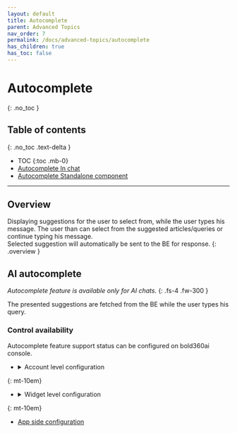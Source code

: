```yaml
---
layout: default
title: Autocomplete
parent: Advanced Topics
nav_order: 7
permalink: /docs/advanced-topics/autocomplete
has_children: true
has_toc: false
---
```


# Autocomplete
{: .no_toc }

## Table of contents
{: .no_toc .text-delta }

- TOC
{:toc .mb-0}
- [Autocomplete In chat](./in-chat)
- [Autocomplete Standalone component](./standalone) 

---

## Overview
Displaying suggestions for the user to select from, while the user types his message. The user than can select from the suggested articles/queries or continue typing his message.   
Selected suggestion will automatically be sent to the BE for response.
{: .overview }


## AI autocomplete
_Autocomplete feature is available only for AI chats._
{: .fs-4 .fw-300 }

The presented suggestions are fetched from the BE while the user types his query.   

### Control availability
Autocomplete feature support status can be configured on bold360ai console.
- <details close markdown="block">
  <summary>Account level configuration</summary>

    ![]({{'/assets/autocomplete-account-console.png' | relative_url}}) 
    {: .image-70}

  </details>
{: mt-10em}
- <details close markdown="block">
  <summary>Widget level configuration</summary> 
    ![]({{'/assets/autocomplete-widget-console.png' | relative_url}})
    {: .image-70}

  </details>
{: mt-10em}
- [App side configuration](./in-chat)

